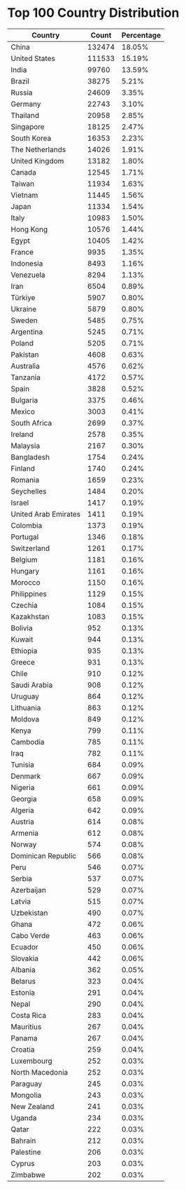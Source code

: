 # Top 100 Country Distribution
| Country | Count | Percentage |
|----|----|----|
| China | 132474 | 18.05% |
| United States | 111533 | 15.19% |
| India | 99760 | 13.59% |
| Brazil | 38275 | 5.21% |
| Russia | 24609 | 3.35% |
| Germany | 22743 | 3.10% |
| Thailand | 20958 | 2.85% |
| Singapore | 18125 | 2.47% |
| South Korea | 16353 | 2.23% |
| The Netherlands | 14026 | 1.91% |
| United Kingdom | 13182 | 1.80% |
| Canada | 12545 | 1.71% |
| Taiwan | 11934 | 1.63% |
| Vietnam | 11445 | 1.56% |
| Japan | 11334 | 1.54% |
| Italy | 10983 | 1.50% |
| Hong Kong | 10576 | 1.44% |
| Egypt | 10405 | 1.42% |
| France | 9935 | 1.35% |
| Indonesia | 8493 | 1.16% |
| Venezuela | 8294 | 1.13% |
| Iran | 6504 | 0.89% |
| Türkiye | 5907 | 0.80% |
| Ukraine | 5879 | 0.80% |
| Sweden | 5485 | 0.75% |
| Argentina | 5245 | 0.71% |
| Poland | 5205 | 0.71% |
| Pakistan | 4608 | 0.63% |
| Australia | 4576 | 0.62% |
| Tanzania | 4172 | 0.57% |
| Spain | 3828 | 0.52% |
| Bulgaria | 3375 | 0.46% |
| Mexico | 3003 | 0.41% |
| South Africa | 2699 | 0.37% |
| Ireland | 2578 | 0.35% |
| Malaysia | 2167 | 0.30% |
| Bangladesh | 1754 | 0.24% |
| Finland | 1740 | 0.24% |
| Romania | 1659 | 0.23% |
| Seychelles | 1484 | 0.20% |
| Israel | 1417 | 0.19% |
| United Arab Emirates | 1411 | 0.19% |
| Colombia | 1373 | 0.19% |
| Portugal | 1346 | 0.18% |
| Switzerland | 1261 | 0.17% |
| Belgium | 1181 | 0.16% |
| Hungary | 1161 | 0.16% |
| Morocco | 1150 | 0.16% |
| Philippines | 1129 | 0.15% |
| Czechia | 1084 | 0.15% |
| Kazakhstan | 1083 | 0.15% |
| Bolivia | 952 | 0.13% |
| Kuwait | 944 | 0.13% |
| Ethiopia | 935 | 0.13% |
| Greece | 931 | 0.13% |
| Chile | 910 | 0.12% |
| Saudi Arabia | 908 | 0.12% |
| Uruguay | 864 | 0.12% |
| Lithuania | 863 | 0.12% |
| Moldova | 849 | 0.12% |
| Kenya | 799 | 0.11% |
| Cambodia | 785 | 0.11% |
| Iraq | 782 | 0.11% |
| Tunisia | 684 | 0.09% |
| Denmark | 667 | 0.09% |
| Nigeria | 661 | 0.09% |
| Georgia | 658 | 0.09% |
| Algeria | 642 | 0.09% |
| Austria | 614 | 0.08% |
| Armenia | 612 | 0.08% |
| Norway | 574 | 0.08% |
| Dominican Republic | 566 | 0.08% |
| Peru | 546 | 0.07% |
| Serbia | 537 | 0.07% |
| Azerbaijan | 529 | 0.07% |
| Latvia | 515 | 0.07% |
| Uzbekistan | 490 | 0.07% |
| Ghana | 472 | 0.06% |
| Cabo Verde | 463 | 0.06% |
| Ecuador | 450 | 0.06% |
| Slovakia | 442 | 0.06% |
| Albania | 362 | 0.05% |
| Belarus | 323 | 0.04% |
| Estonia | 291 | 0.04% |
| Nepal | 290 | 0.04% |
| Costa Rica | 283 | 0.04% |
| Mauritius | 267 | 0.04% |
| Panama | 267 | 0.04% |
| Croatia | 259 | 0.04% |
| Luxembourg | 252 | 0.03% |
| North Macedonia | 252 | 0.03% |
| Paraguay | 245 | 0.03% |
| Mongolia | 243 | 0.03% |
| New Zealand | 241 | 0.03% |
| Uganda | 234 | 0.03% |
| Qatar | 222 | 0.03% |
| Bahrain | 212 | 0.03% |
| Palestine | 206 | 0.03% |
| Cyprus | 203 | 0.03% |
| Zimbabwe | 202 | 0.03% |
